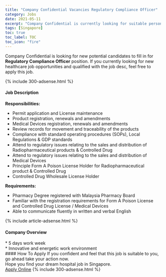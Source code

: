 ```yaml
---
title: "Company Confidential Vacancies Regulatory Compliance Officer" 
category: Jobs 
date: 2021-05-11 
excerpt: "Company Confidential is currently looking for suitable person to fill in the Regulatory Compliance Officer which positioned at Singapore" 
tags: [Singapore] 
toc: true 
toc_label: TOC 
toc_icon: "fire" 
--- 
```


<p>Company Confidential is looking for new potential candidates to fill in for <b>Regulatory Compliance Officer</b> position. If you currently looking for new healthcare job opportunities and qualified with the job desc, feel free to apply this job.
</p>{% include 300-adsense.html %} 
<div><div><h4>Job Description</h4></div><div><div><span><div><div><strong>Responsibilities:</strong><ul><li>Permit application and License maintenance</li><li>Product registration, renewals and amendments</li><li>Medical Devices registration, renewals and amendments</li><li>Review records for movement and traceability of the products</li><li>Compliance with standard operating procedures (SOPs), Local Regulations &amp; GDP standards</li><li>Attend to regulatory issues relating to the sales and distribution of Radiopharmaceutical products &amp; Controlled Drug</li><li>Attend to regulatory issues relating to the sales and distribution of Medical Devices</li><li>Principle Form A Poison License Holder for Radiopharmaceutical product &amp; Controlled Drug</li><li>Controlled Drug Wholesale License Holder</li></ul><div><strong>Requirements:</strong></div><ul><li>Pharmacy Degree registered with Malaysia Pharmacy Board</li><li>Familiar with the registration requirements for Form A Poison License and Controlled Drug License / Medical Devices</li><li>Able to communicate fluently in written and verbal English</li></ul></div></div></span></div></div></div> 
{% include article-adsense.html %} 
<div><div><h4>Company Overview</h4></div><div><div><span><div><div>* 5 days work week</div><div>* Innovative and energetic work environment</div></div></span></div></div></div> 
#### How To Apply 
If you confident and feel that this job is suitable to you, go ahead take your action now. <br/> 
Hope you find your dream hospital job in Singapore. <br/> 
<a href="https://www.jobstreet.com.my/en/job/regulatory-compliance-officer-8531551/origin/sg?jobId=jobstreet-sg-job-8531551" class="btn btn--warning" target="_blank" rel="nofollow noopenner">Apply Online</a> 
{% include 300-adsense.html %} 